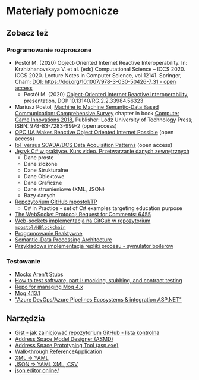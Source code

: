 # Materiały pomocnicze

## Zobacz też

### Programowanie rozproszone

- Postół M. (2020) Object-Oriented Internet Reactive Interoperability. In: Krzhizhanovskaya V. et al. (eds) Computational Science – ICCS 2020. ICCS 2020. Lecture Notes in Computer Science, vol 12141. Springer, Cham; [DOI: https://doi.org/10.1007/978-3-030-50426-7_31 - open access](https://www.researchgate.net/publication/342286885_Object-Oriented_Internet_Reactive_Interoperability)
  - Postół M. (2020) [Object-Oriented Internet Reactive Interoperability](https://www.researchgate.net/publication/341882427_Object-Oriented_Internet_Reactive_Interoperability), presentation, DOI: 10.13140/RG.2.2.33984.56323
- Mariusz Postol, [Machine to Machine Semantic-Data Based Communication: Comprehensive Survey](https://www.researchgate.net/publication/341165347_Machine_to_Machine_Semantic-Data_Based_Communication_Comprehensive_Survey) chapter in book [Computer Game Innovations 2018](https://www.researchgate.net/publication/335524620_Computer_Game_Innovations_2018), Publisher: Lodz University of Technology Press; ISBN: 978-83-7283-999-2 (open access)
- [OPC UA Makes Reactive Object Oriented Internet Possible][wordpress.ReactiveOOI] (open access)
- [IoT versus SCADA/DCS Data Acquisition Patterns][wordpress.IoTVersus] (open access)
- [Język C# w praktyce. Kurs video. Przetwarzanie danych zewnętrznych](https://videopoint.pl/kurs/jezyk-c-w-praktyce-kurs-video-przetwarzanie-danych-zewnetrznych-mariusz-postol,vjcprv.htm#format/w)
  - Dane proste
  - Dane złożone
  - Dane Strukturalne
  - Dane Obiektowe
  - Dane Graficzne
  - Dane strumieniowe (XML, JSON)
  - Bazy danych
- [Repozytorium GitHub mpostol/TP](https://github.com/mpostol/TP)
  - C# in Practice - set of C# examples targeting education purpose
- [The WebSocket Protocol; Request for Comments: 6455](https://tools.ietf.org/html/rfc6455)
- [Web-sockets implementacja na GitGub w repozytorium `mpostol/NBlockchain`](https://github.com/mpostol/NBlockchain)
- [Programowanie Reaktywne](https://github.com/mpostol/TP/tree/master/AdaptiveProgramming/ConcurrentProgramming)
- [Semantic-Data Processing Architecture](https://commsvr.gitbook.io/ooi/semantic-data-processing/semanticdata)
- [Przykładowa implementacja repliki procesu - symulator boilerów](https://github.com/mpostol/OPC-UA-OOI/tree/master/Networking/Simulator.Boiler)

### Testowanie

- [Mocks Aren't Stubs](https://martinfowler.com/articles/mocksArentStubs.html)
- [How to test software, part I: mocking, stubbing, and contract testing](https://circleci.com/blog/how-to-test-software-part-i-mocking-stubbing-and-contract-testing/?gclid=Cj0KCQiAkePyBRCEARIsAMy5ScunlfHQKu8LF1w4pG9d4P10ChGBpIv8YNgJklqj0rOYGb3p7-kNe8saAjZYEALw_wcB)
- [Repo for managing Moq 4.x](https://github.com/moq/moq4)
- [Moq 4.13.1](https://www.nuget.org/packages/Moq/4.13.1)
- ["Azure DevOps/Azure Pipelines Ecosystems & integration  ASP.NET"](https://docs.microsoft.com/en-us/azure/devops/pipelines/ecosystems/dotnet-core?view=azure-devops)

## Narzędzia

- [Gist - jak zainicjować repozytorium GitHub - lista kontrolna](https://gist.github.com/mpostol/496fe3038dd88790b446fb24276da1b9)
- [Address Space Model Designer (ASMD)](https://github.com/mpostol/ASMD#-address-space-model-designer-asmd)
- [Address Space Prototyping Tool (asp.exe)](https://commsvr.gitbook.io/ooi/semantic-data-processing/addressspacecompliancetesttool)
- [Walk-through ReferenceApplication](https://github.com/mpostol/OPC-UA-OOI/tree/master/Networking/ReferenceApplication#walk-through-referenceapplication)
- [XML => YAML](https://codebeautify.org/xml-to-yaml#)
- [JSON => YAML,XML, CSV](https://jsonformatter.org/)
- [json editor online/](https://jsoneditoronline.org/)

[wordpress.ReactiveOOI]:https://mpostol.wordpress.com/2019/01/14/opc-ua-makes-reactive-object-oriented-internet-possible/
[wordpress.IoTVersus]: https://mpostol.wordpress.com/2017/09/19/iot-versus-scadadcs/